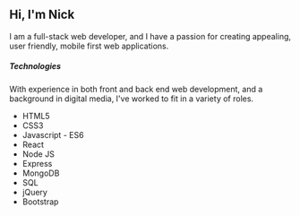## Hi, I'm Nick 

I am a full-stack web developer, and I have a passion for creating appealing, user friendly, mobile first web applications.

##### Technologies

With experience in both front and back end web development, and a background in digital media, I've worked to fit in a variety of roles.

* HTML5
* CSS3
* Javascript - ES6
* React
* Node JS
* Express
* MongoDB
* SQL
* jQuery
* Bootstrap
